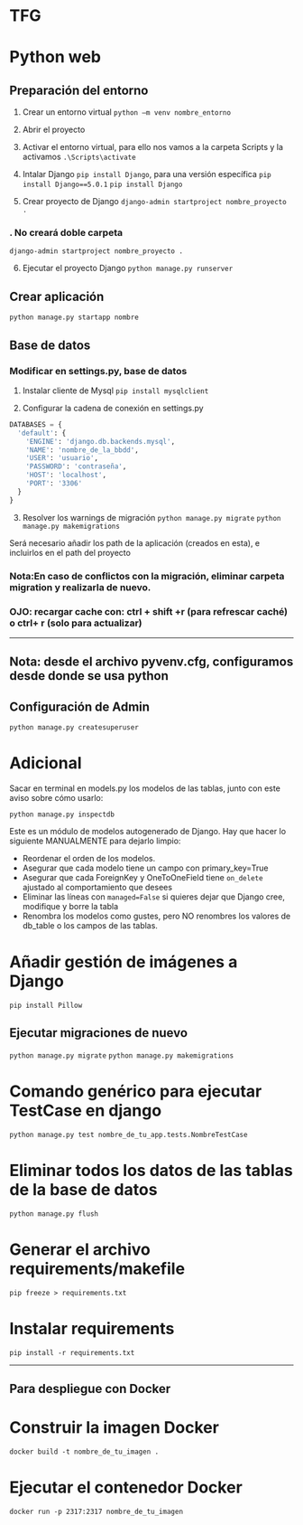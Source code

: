 # TFG
# Python web

## Preparación del entorno

  1. Crear un entorno virtual
  ```python –m venv nombre_entorno```

  2. Abrir el proyecto

  3. Activar el entorno virtual, para ello nos vamos a la carpeta Scripts y la activamos
  ```.\Scripts\activate```

  4. Intalar Django ```pip install Django```, para una versión específica ```pip install Django==5.0.1```
  ```pip install Django```

 5. Crear proyecto de Django ```django-admin startproject nombre_proyecto .```

### . No creará doble carpeta

  ```django-admin startproject nombre_proyecto . ``` 

  6. Ejecutar el proyecto Django
  ```python manage.py runserver``` 

## Crear aplicación 

```python manage.py startapp nombre```

## Base de datos

### Modificar en settings.py, base de datos

  1. Instalar cliente de Mysql
  ```pip install mysqlclient```

  2. Configurar la cadena de conexión en settings.py
  ```python
  DATABASES = {
    'default': {
      'ENGINE': 'django.db.backends.mysql',
      'NAME': 'nombre_de_la_bbdd',
      'USER': 'usuario',
      'PASSWORD': 'contraseña',
      'HOST': 'localhost',
      'PORT': '3306'
    }
  }
  ```

  3. Resolver los warnings de migración
```python manage.py migrate```
```python manage.py makemigrations```

Será necesario añadir los path de la aplicación (creados en esta), e incluirlos en el path del proyecto


### Nota:En caso de conflictos con la migración, eliminar carpeta migration y realizarla de nuevo. 

### OJO: recargar cache con: ctrl + shift +r (para  refrescar caché) o ctrl+ r (solo para actualizar)

---------------------------------------------------------------------------------------
Nota: desde el archivo pyvenv.cfg, configuramos desde donde se usa python
---------------------------------------------------------------------------------------

## Configuración de Admin

```python manage.py createsuperuser```


# Adicional
Sacar en terminal en models.py los modelos de las tablas, junto con este aviso sobre cómo usarlo: 

```python manage.py inspectdb```


Este es un módulo de modelos autogenerado de Django.
Hay que hacer lo siguiente MANUALMENTE para dejarlo limpio:
* Reordenar el orden de los modelos.
* Asegurar que cada modelo tiene un campo con primary_key=True
* Asegurar que cada ForeignKey y OneToOneField tiene `on_delete` ajustado al comportamiento que desees
* Eliminar las líneas con  `managed=False` si quieres dejar que Django cree, modifique y borre la tabla
* Renombra los modelos como gustes, pero NO renombres los valores de db_table o los campos de las tablas.


# Añadir gestión de imágenes a Django

```pip install Pillow```

## Ejecutar migraciones de nuevo

```python manage.py migrate```
```python manage.py makemigrations```

# Comando genérico para ejecutar TestCase en django

```python manage.py test nombre_de_tu_app.tests.NombreTestCase```

# Eliminar todos los datos de las tablas de la base de datos
```python manage.py flush```


# Generar el archivo requirements/makefile
```pip freeze > requirements.txt```

# Instalar requirements
```pip install -r requirements.txt```


----------------------------------------------------------------
## Para despliegue con Docker

# Construir la imagen Docker
```docker build -t nombre_de_tu_imagen .```

# Ejecutar el contenedor Docker
```docker run -p 2317:2317 nombre_de_tu_imagen```
